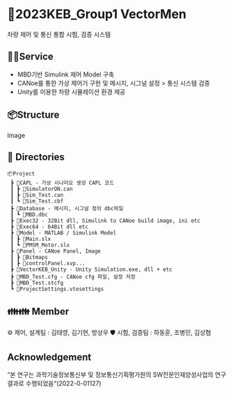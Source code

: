 # 🚗2023KEB_Group1 VectorMen
차량 제어 및 통신 통합 시험, 검증 시스템

## 🐕‍🦺Service
- MBD기반 Simulink 제어 Model 구축
- CANoe를 통한 가상 제어기 구현 및 메시지, 시그널 설정 > 통신 시스템 검증
- Unity를 이용한 차량 시뮬레이션 환경 제공

## 📦Structure
Image
  
## 📁 Directories
```
📦Project
 ┣ 📂CAPL - 가상 시나리오 생성 CAPL 코드
 ┃ ┣ 📜SimulatorON.can
 ┃ ┣ 📜Sim_Test.can
 ┃ ┗ 📜Sim_Test.cbf
 ┣ 📂Database - 메시지, 시그널 정의 dbc파일
 ┃ ┗ 📜MBD.dbc
 ┣ 📂Exec32 - 32Bit dll, Simulink to CANoe build image, ini etc
 ┣ 📂Exec64 - 64Bit dll etc
 ┣ 📂Model - MATLAB / Simulink Model
 ┃ ┣ 📜Main.slx
 ┃ ┗ 📜PMSM_Motor.slx
 ┣ 📂Panel - CANoe Panel, Image
 ┃ ┣ 📂Bitmaps
 ┃ ┣ 📜controlPanel.xvp...
 ┣ 📂VectorKEB_Unity - Unity Simulation.exe, dll + etc
 ┣ 📜MBD_Test.cfg - CANoe cfg 파일, 설정 저장
 ┣ 📜MBD_Test.stcfg
 ┗ 📜ProjectSettings.vtesettings
```
 
## 👪👪 Member
⚙️ 제어, 설계팀 : 김태영, 김기현, 방상우
🛡️ 시험, 검증팀 : 하동훈, 조병민, 김상협

## Acknowledgement
“본 연구는 과학기술정보통신부 및 정보통신기획평가원의 SW전문인재양성사업의 연구결과로 수행되었음“(2022-0-01127)

